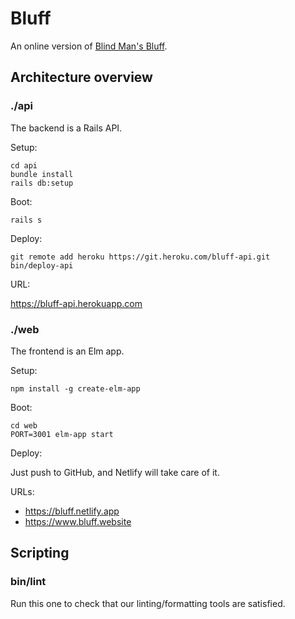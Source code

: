 # Bluff

An online version of [Blind Man's Bluff](<https://en.wikipedia.org/wiki/Blind_man%27s_bluff_(poker)>).

## Architecture overview

### ./api

The backend is a Rails API.

Setup:

```
cd api
bundle install
rails db:setup
```

Boot:

```
rails s
```

Deploy:

```
git remote add heroku https://git.heroku.com/bluff-api.git
bin/deploy-api
```

URL:

<https://bluff-api.herokuapp.com>

### ./web

The frontend is an Elm app.

Setup:

```
npm install -g create-elm-app
```

Boot:

```
cd web
PORT=3001 elm-app start
```

Deploy:

Just push to GitHub, and Netlify will take care of it.

URLs:

- <https://bluff.netlify.app>
- <https://www.bluff.website>

## Scripting

### bin/lint

Run this one to check that our linting/formatting tools are satisfied.
